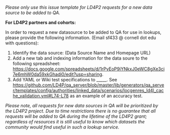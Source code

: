 _Please only use this issue template for LD4P2 requests for a new data source to be added to QA._

__For LD4P2 partners and cohorts:__ 

In order to request a new datasource to be added to QA for use in lookups, please provide the following information. (Email sf433 @ cornell dot edu with questions):

1. Identify the data source: (Data Source Name and Homepage URL)
2. Add a new tab and indexing information for the data soure to the following spreadsheet: https://docs.google.com/spreadsheets/d/1rPvEoP9iYNkxJ0eWC8gXe3ci7e6mhW0da59xkGhadi0/edit?usp=sharing.
3. Add YAML or Wiki test specifications to _____. See https://github.com/LD4P/qa_server/blob/master/lib/generators/qa_server/templates/config/authorities/linked_data/scenarios/locgenres_ld4l_cache_validation.yml#L74-L78 as an example of an accuracy test.


_Please note, all requests for new data sources in QA will be prioritized by the LD4P2 project. Due to time restrictions there is no guarantee that all requests will be added to QA during the lifetime of the LD4P2 grant; regardless of resources it is still useful to know which datasets the community would find useful in such a lookup service._